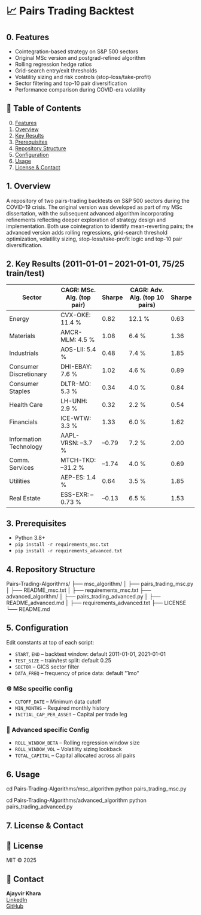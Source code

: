 # 📈 Pairs Trading Backtest

## 0. Features
- Cointegration-based strategy on S&P 500 sectors
- Original MSc version and postgrad-refined algorithm
- Rolling regression hedge ratios
- Grid-search entry/exit thresholds
- Volatility sizing and risk controls (stop-loss/take-profit)
- Sector filtering and top-10 pair diversification
- Performance comparison during COVID-era volatility

## 📑 Table of Contents
0. [Features](#0-features)  
1. [Overview](#1-overview)  
2. [Key Results](#2-key-results)  
3. [Prerequisites](#3-prerequisites)  
4. [Repository Structure](#4-repository-structure)  
5. [Configuration](#5-configuration)  
6. [Usage](#6-usage)  
7. [License & Contact](#7-license--contact)  

## 1. Overview  
A repository of two pairs-trading backtests on S&P 500 sectors during the COVID-19 crisis. The original version was developed as part of my MSc dissertation, with the subsequent advanced algorithm incorporating refinements reflecting deeper exploration of strategy design and implementation. Both use cointegration to identify mean-reverting pairs; the advanced version adds rolling regressions, grid-search threshold optimization, volatility sizing, stop-loss/take-profit logic and top-10 pair diversification.

## 2. Key Results (2011-01-01 – 2021-01-01, 75/25 train/test)  
| Sector                   | CAGR: MSc. Alg. (top pair)       | Sharpe | CAGR: Adv. Alg. (top 10 pairs)    | Sharpe |
|--------------------------|----------------------------------|--------|-----------------------------------|--------|
| Energy                   | CVX-OKE: 11.4 %    	      | 0.82   | 12.1 %           	           | 0.63   |
| Materials                | AMCR-MLM: 4.5 %        	      | 1.08   | 6.4 %                             | 1.36   |
| Industrials              | AOS-LII: 5.4 %         	      | 0.48   | 7.4 %                 		   | 1.85   |
| Consumer Discretionary   | DHI-EBAY: 7.6 %        	      | 1.02   | 4.6 %                		   | 0.89   |
| Consumer Staples         | DLTR-MO: 5.3 %         	      | 0.34   | 4.0 %                		   | 0.84   |
| Health Care              | LH-UNH: 2.9 %          	      | 0.32   | 2.2 %               		   | 0.54   |
| Financials               | ICE-WTW: 3.3 %         	      | 1.33   | 6.0 %                		   | 1.62   |
| Information Technology   | AAPL-VRSN: –3.7 %      	      | –0.79  | 7.2 %               		   | 2.00   |
| Comm. Services           | MTCH-TKO: –31.2 %      	      | –1.74  | 4.0 %                	 	   | 0.69   |
| Utilities                | AEP-ES: 1.4 %          	      | 0.64   | 3.5 %                 		   | 1.85   |
| Real Estate              | ESS-EXR: –0.73 %       	      | –0.13  | 6.5 %                 		   | 1.53   |

## 3. Prerequisites  
- Python 3.8+  
- `pip install -r requirements_msc.txt`  
- `pip install -r requirements_advanced.txt`  

## 4. Repository Structure

Pairs-Trading-Algorithms/ ├── msc_algorithm/ │ ├── pairs_trading_msc.py │ ├── README_msc.txt │ ├── requirements_msc.txt ├── advanced_algorithm/ │ ├── pairs_trading_advanced.py │ ├── README_advanced.md │ ├── requirements_advanced.txt ├── LICENSE └── README.md

## 5. Configuration  

Edit constants at top of each script:  
- `START`, `END` – backtest window: default 2011-01-01, 2021-01-01  
- `TEST_SIZE` – train/test split: default 0.25
- `SECTOR` – GICS sector filter 
- `DATA_FREQ` – frequency of price data: default "1mo" 

### ⚙️ MSc specific config
- `CUTOFF_DATE` – Minimum data cutoff
- `MIN_MONTHS` – Required monthly history
- `INITIAL_CAP_PER_ASSET` – Capital per trade leg

### 🔬 Advanced specific Config
- `ROLL_WINDOW_BETA` – Rolling regression window size
- `ROLL_WINDOW_VOL` – Volatility sizing lookback
- `TOTAL_CAPITAL` – Capital allocated across all pairs

## 6. Usage  

cd Pairs-Trading-Algorithms/msc_algorithm
python pairs_trading_msc.py

cd  Pairs-Trading-Algorithms/advanced_algorithm
python pairs_trading_advanced.py

## 7. License & Contact
## 📜 License
MIT © 2025

## 🙋 Contact
**Ajayvir Khara**  
[LinkedIn](https://linkedin.com/in/ajayvirkhara)  
[GitHub](https://github.com/ajayvirkhara)